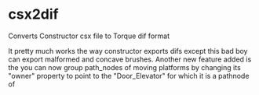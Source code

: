 # csx2dif
Converts Constructor csx file to Torque dif format

It pretty much works the way constructor exports difs except this bad boy can export malformed and concave brushes.
Another new feature added is the you can now group path_nodes of moving platforms by changing its "owner" property to point to the "Door_Elevator" for which it is a pathnode of
